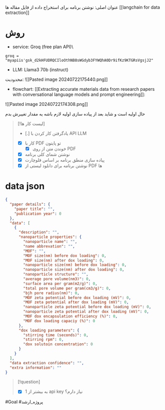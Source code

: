  عنوان اصلی:
 نوشتن برنامه برای استخراج داده از فایل مقاله ها
[[langchain for data extraction]]
# روش

- service: Groq (free plan API)\

```
groq = "myapiis'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"
```

- LLM: Llama3 70b (instruct)

محدودیت:
![[Pasted image 20240722175440.png]]


- flowchart: [[Extracting accurate materials data from research papers with conversational language models and prompt engineering]]:

![[Pasted image 20240722174308.png]]

حال اولیه است و شاید بعد از پیاده سازی اولیه لازم باشه یه مقدار تغییرش بدم



> [!لیست کار ها] 
>  - [.]  یادگرفتن کار کردن با API LLM
>  - [x] کار با PDF تو پایتون
> 	 - [x] خوندن متن از روی PDF
>  - [x] نوشتن شمای کلی برنامه
>  - [x] پیاده سازی منطق برنامه بر اساس فلوچارت
>  - [x] نوشتن برنامه برای دانلود لیستی از PDF ها



# data json 
```json
{
  "paper details": {
    "paper title": "",
    "publication year": 0
  },
  "data": [
    {
      "description": "",
      "nanoparticle properties": {
        "nanoparticle name": "",
        "name abbrevation": "",
        "MOF": "",
        "MOF size(nm) before dox loading": 0,
        "MOF size(nm) after dox loading": 0,
        "nanoparticle size(nm) before dox loading": 0,
        "nanoparticle size(nm) after dox loading": 0,
        "nanoparticle structure": "",
        "average pore volume(nm3)": 0,
        "surface area per gram(m2/g)": 0,
        "total pore volume per gram(cm3/g)": 0,
        "bjh pore radius(nm)": 0,
        "MOF zeta potential before dox loading (mV)": 0,
        "MOF zeta potential after dox loading (mV)": 0,
        "nanoparticle zeta potential before dox loading (mV)": 0,
        "nanoparticle zeta potential after dox loading (mV)": 0,
        "MOF dox encapsulation efficiency (%)": 0,
        "MOF dox loading capaciy (%)": 0
      },
      "dox loading parameters": {
        "stirring time (seconds)": 0,
        "stirring rpm": 0,
        "dox solutoin concentration": 0
      }
    }
  ],
  "data extraction confidence": "",
  "extra information": ""
}
```

 


> [!question] 
>- [x] به بیشتر از 1 api key نیاز دارم؟ 

#Goal #پروژه_ارشد 